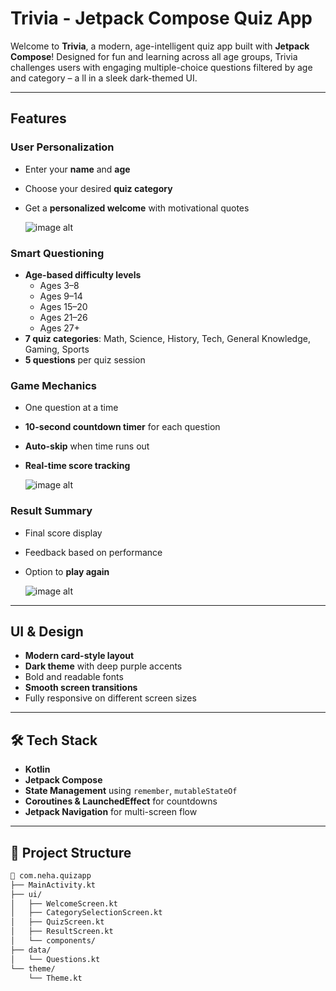# Trivia - Jetpack Compose Quiz App

Welcome to **Trivia**, a modern, age-intelligent quiz app built with **Jetpack Compose**!
Designed for fun and learning across all age groups, 
Trivia challenges users with engaging multiple-choice questions filtered by age and category – a
ll in a sleek dark-themed UI.

---

##  Features

###  User Personalization
- Enter your **name** and **age**
- Choose your desired **quiz category**
- Get a **personalized welcome** with motivational quotes
  
  ![image alt](https://github.com/Neha-Qasim/Trivia-QuizGame/blob/3a84c1c0d934f4557915ca34cc02a94f7b9d8564/Screenshot%202025-07-22%20123621.png)
  

###  Smart Questioning
- **Age-based difficulty levels**
  - Ages 3–8
  - Ages 9–14
  - Ages 15–20
  - Ages 21–26
  - Ages 27+
- **7 quiz categories**: Math, Science, History, Tech, General Knowledge, Gaming, Sports
- **5 questions** per quiz session

###  Game Mechanics
- One question at a time
- **10-second countdown timer** for each question
- **Auto-skip** when time runs out
- **Real-time score tracking**

  ![image alt](https://github.com/Neha-Qasim/Trivia-QuizGame/blob/efff267c34047b9ca0991142e249d2c979510815/Screenshot%202025-07-22%20123637.png)

###  Result Summary
- Final score display
- Feedback based on performance
- Option to **play again**

  ![image alt](https://github.com/Neha-Qasim/Trivia-QuizGame/blob/07b73102eb0eb42c479005992038fda69266d5db/Screenshot%202025-07-22%20123701.png)

---

##  UI & Design

-  **Modern card-style layout**
-  **Dark theme** with deep purple accents
-  Bold and readable fonts
-  **Smooth screen transitions**
-  Fully responsive on different screen sizes

---

## 🛠️ Tech Stack

-  **Kotlin**
-  **Jetpack Compose**
-  **State Management** using `remember`, `mutableStateOf`
-  **Coroutines & LaunchedEffect** for countdowns
-  **Jetpack Navigation** for multi-screen flow

---

## 📂 Project Structure

```bash
📁 com.neha.quizapp
├── MainActivity.kt
├── ui/
│   ├── WelcomeScreen.kt
│   ├── CategorySelectionScreen.kt
│   ├── QuizScreen.kt
│   ├── ResultScreen.kt
│   └── components/
├── data/
│   └── Questions.kt
└── theme/
    └── Theme.kt


